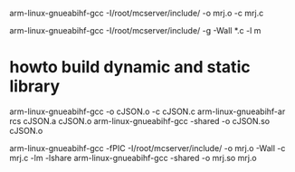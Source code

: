  arm-linux-gnueabihf-gcc -I/root/mcserver/include/  -o mrj.o -c mrj.c

 arm-linux-gnueabihf-gcc -I/root/mcserver/include/ -g -Wall *.c -l m

# howto build dynamic and static library
 arm-linux-gnueabihf-gcc -o cJSON.o -c cJSON.c
 arm-linux-gnueabihf-ar rcs cJSON.a cJSON.o
 arm-linux-gnueabihf-gcc -shared -o cJSON.so cJSON.o



 arm-linux-gnueabihf-gcc -fPIC -I/root/mcserver/include/ -o mrj.o -Wall -c mrj.c -lm -lshare
 arm-linux-gnueabihf-gcc -shared -o mrj.so mrj.o
